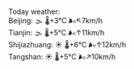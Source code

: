 Today weather:  
Beijing: 🌫  🌡️+3°C 🌬️↖7km/h  
Tianjin: 🌫  🌡️+5°C 🌬️↑11km/h  
Shijiazhuang: ☀️   🌡️+6°C 🌬️↑12km/h  
Tangshan: ☀️   🌡️+5°C 🌬️↗10km/h  
